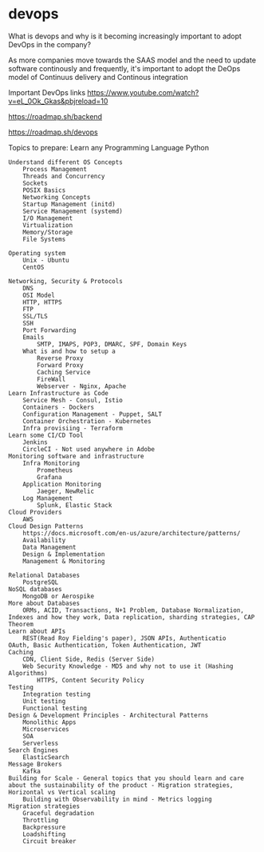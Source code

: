 # devops

What is devops and why is it becoming increasingly important to adopt DevOps in the company?

As more companies move towards the SAAS model and the need to update software continously and frequently, it's important to adopt the DeOps model of Continuus delivery and Continous integration 

Important DevOps links
https://www.youtube.com/watch?v=eL_0Ok_Gkas&pbjreload=10

https://roadmap.sh/backend

https://roadmap.sh/devops

Topics to prepare: 
	Learn any Programming Language
		Python
	
	Understand different OS Concepts
		Process Management
		Threads and Concurrency
		Sockets
		POSIX Basics
		Networking Concepts
		Startup Management (initd)
		Service Management (systemd)
		I/O Management
		Virtualization
		Memory/Storage
		File Systems

	Operating system
		Unix - Ubuntu
		CentOS
	
	Networking, Security & Protocols
		DNS
		OSI Model
		HTTP, HTTPS
		FTP
		SSL/TLS
		SSH
		Port Forwarding
		Emails
			SMTP, IMAPS, POP3, DMARC, SPF, Domain Keys
		What is and how to setup a 
			Reverse Proxy
			Forward Proxy
			Caching Service
			FireWall
			Webserver - Nginx, Apache
	Learn Infrastructure as Code
		Service Mesh - Consul, Istio
		Containers - Dockers
		Configuration Management - Puppet, SALT
		Container Orchestration - Kubernetes
		Infra provisiing - Terraform
	Learn some CI/CD Tool
		Jenkins
		CircleCI - Not used anywhere in Adobe
	Monitoring software and infrastructure
		Infra Monitoring
			Prometheus
			Grafana
		Application Monitoring
			Jaeger, NewRelic
		Log Management
			Splunk, Elastic Stack
	Cloud Providers
		AWS
	Cloud Design Patterns
		https://docs.microsoft.com/en-us/azure/architecture/patterns/
		Availability
		Data Management
		Design & Implementation
		Management & Monitoring
	
	Relational Databases
		PostgreSQL
	NoSQL databases
		MongoDB or Aerospike
	More about Databases
		ORMs, ACID, Transactions, N+1 Problem, Database Normalization, Indexes and how they work, Data replication, sharding strategies, CAP Theorem
	Learn about APIs
		REST(Read Roy Fielding's paper), JSON APIs, Authenticatio
	OAuth, Basic Authentication, Token Authentication, JWT
	Caching
		CDN, Client Side, Redis (Server Side)
		Web Security Knowledge - MD5 and why not to use it (Hashing Algorithms)
			HTTPS, Content Security Policy
	Testing
		Integration testing
		Unit testing
		Functional testing
	Design & Development Principles - Architectural Patterns
		Monolithic Apps
		Microservices
		SOA
		Serverless
	Search Engines
		ElasticSearch
	Message Brokers
		Kafka
	Building for Scale - General topics that you should learn and care about the sustainability of the product - Migration strategies, Horizontal vs Vertical scaling
		Building with Observability in mind - Metrics logging
	Migration strategies
		Graceful degradation
		Throttling
		Backpressure
		Loadshifting
		Circuit breaker
 	
 
